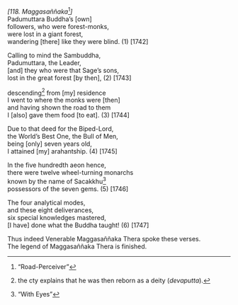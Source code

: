 *\[118. Maggasaññaka*[^1]*\]*  
Padumuttara Buddha’s \[own\]  
followers, who were forest-monks,  
were lost in a giant forest,  
wandering \[there\] like they were blind. (1) \[1742\]

Calling to mind the Sambuddha,  
Padumuttara, the Leader,  
\[and\] they who were that Sage’s sons,  
lost in the great forest \[by then\], (2) \[1743\]

descending[^2] from \[my\] residence  
I went to where the monks were \[then\]  
and having shown the road to them  
I \[also\] gave them food \[to eat\]. (3) \[1744\]

Due to that deed for the Biped-Lord,  
the World’s Best One, the Bull of Men,  
being \[only\] seven years old,  
I attained \[my\] arahantship. (4) \[1745\]

In the five hundredth aeon hence,  
there were twelve wheel-turning monarchs  
known by the name of Sacakkhu[^3]  
possessors of the seven gems. (5) \[1746\]

The four analytical modes,  
and these eight deliverances,  
six special knowledges mastered,  
\[I have\] done what the Buddha taught! (6) \[1747\]

Thus indeed Venerable Maggasaññaka Thera spoke these verses.  
The legend of Maggasaññaka Thera is finished.  
[^1]: “Road-Perceiver”  
[^2]: the cty explains that he was then reborn as a deity (*devaputta*).  
[^3]: “With Eyes”
